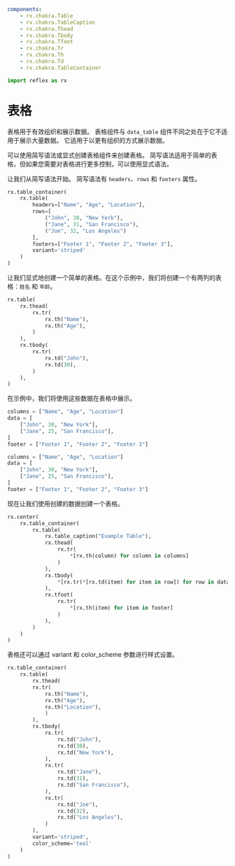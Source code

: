 ```yaml
components:
    - rx.chakra.Table
    - rx.chakra.TableCaption
    - rx.chakra.Thead
    - rx.chakra.Tbody
    - rx.chakra.Tfoot
    - rx.chakra.Tr
    - rx.chakra.Th
    - rx.chakra.Td
    - rx.chakra.TableContainer
```

```python exec
import reflex as rx
```

# 表格

表格用于有效组织和展示数据。
表格组件与 `data_table` 组件不同之处在于它不适用于展示大量数据。
它适用于以更有组织的方式展示数据。

可以使用简写语法或显式创建表格组件来创建表格。
简写语法适用于简单的表格，但如果您需要对表格进行更多控制，可以使用显式语法。

让我们从简写语法开始。
简写语法有 `headers`、`rows` 和 `footers` 属性。

```python demo
rx.table_container(
    rx.table(
        headers=["Name", "Age", "Location"],
        rows=[
            ("John", 30, "New York"),
            ("Jane", 31, "San Francisco"),
            ("Joe", 32, "Los Angeles")
        ],
        footers=["Footer 1", "Footer 2", "Footer 3"],
        variant='striped'
    )
)
```

让我们显式地创建一个简单的表格。在这个示例中，我们将创建一个有两列的表格：`姓名` 和 `年龄`。

```python demo
rx.table(
    rx.thead(
        rx.tr(
            rx.th("Name"),
            rx.th("Age"),
        )
    ),
    rx.tbody(
        rx.tr(
            rx.td("John"),
            rx.td(30),
        )
    ),
)
```

在示例中，我们将使用这些数据在表格中展示。

```python exec
columns = ["Name", "Age", "Location"]
data = [
    ["John", 30, "New York"],
    ["Jane", 25, "San Francisco"],
]
footer = ["Footer 1", "Footer 2", "Footer 3"]
```

```python
columns = ["Name", "Age", "Location"]
data = [
    ["John", 30, "New York"],
    ["Jane", 25, "San Francisco"],
]
footer = ["Footer 1", "Footer 2", "Footer 3"]
```

现在让我们使用创建的数据创建一个表格。

```python eval
rx.center(
    rx.table_container(
        rx.table(
            rx.table_caption("Example Table"),
            rx.thead(
                rx.tr(
                    *[rx.th(column) for column in columns]
                )
            ),
            rx.tbody(
                *[rx.tr(*[rx.td(item) for item in row]) for row in data]
            ),
            rx.tfoot(
                rx.tr(
                    *[rx.th(item) for item in footer]
                )
            ),
        )
    )
)
```

表格还可以通过 variant 和 color_scheme 参数进行样式设置。

```python demo
rx.table_container(
    rx.table(
        rx.thead(
        rx.tr(
            rx.th("Name"),
            rx.th("Age"),
            rx.th("Location"),
            )
        ),
        rx.tbody(
            rx.tr(
                rx.td("John"),
                rx.td(30),
                rx.td("New York"),
            ),
            rx.tr(
                rx.td("Jane"), 
                rx.td(31),
                rx.td("San Francisco"),
            ),
            rx.tr(
                rx.td("Joe"),
                rx.td(32),
                rx.td("Los Angeles"),
            )
        ),
        variant='striped',
        color_scheme='teal'
    )
)
```

